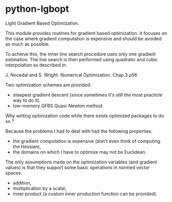 python-lgbopt
=============

Light Gradient Based Optimization.

This module provides routines for gradient based optimization.
It focuses on the case where gradient computation is expensive
and should be avoided as much as possible.

To achieve this, the inner line search procedure uses only one
gradient estimation. The line search is then performed using
quadratic and cubic interpolation as described in:

J. Nocedal and S. Wright. Numerical Optimization. Chap.3 p56

Two optimization schemes are provided:
- steepest gradient descent (since sometimes it's still the
   most practicle way to do it).
- low-memory GFBS Quasi-Newton method.

Why writing optimization code while there exists optimized 
packages to do so ?

Because the problems I had to deal with had the following
properties:
* the gradient computation is expensive (don't even think of
  computing the Hessian),
* the domains on which I have to optimize may not be Euclidean.

The only  assumptions made on the optimization variables (and
gradient values) is that they support some basic operations
in normed vector spaces:
- addition,
- multiplication by a scalar,
- inner product (a custom inner production function can
  be provided).

